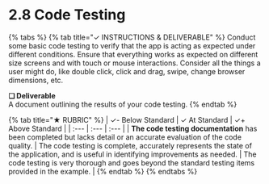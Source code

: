# 2.8 Code Testing

{% tabs %}
{% tab title="✓  INSTRUCTIONS & DELIVERABLE" %}
Conduct some basic code testing to verify that the app is acting as expected under different conditions. Ensure that everything works as expected on different size screens and with touch or mouse interactions. Consider all the things a user might do, like double click, click and drag, swipe, change browser dimensions, etc.

**❏ Deliverable**  
A document outlining the results of your code testing.
{% endtab %}

{% tab title="★  RUBRIC" %}
| ✓- Below Standard | ✓ At Standard | ✓+ Above Standard |
| :--- | :--- | :--- |
| **The code testing documentation** has been completed but lacks detail or an accurate evaluation of the code quality. | The code testing is complete, accurately represents the state of the application, and is useful in identifying improvements as needed. | The code testing is very thorough and goes beyond the standard testing items provided in the example. |
{% endtab %}
{% endtabs %}

